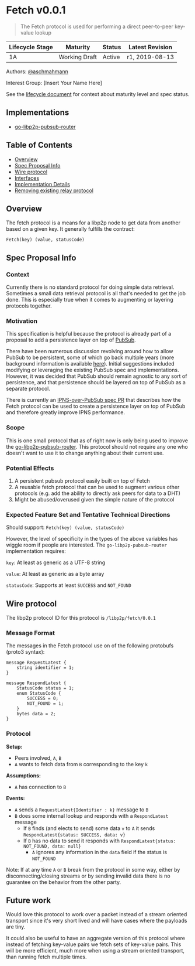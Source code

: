 # Fetch v0.0.1

> The Fetch protocol is used for performing a direct peer-to-peer key-value lookup 

| Lifecycle Stage | Maturity       | Status | Latest Revision |
|-----------------|----------------|--------|-----------------|
| 1A              | Working Draft  | Active | r1, 2019-08-13  |

Authors: [@aschmahmann]

Interest Group: [Insert Your Name Here]

[@aschmahmann]: https://github.com/aschmahmann

See the [lifecycle document][lifecycle-spec] for context about maturity level
and spec status.

[lifecycle-spec]: https://github.com/libp2p/specs/blob/master/00-framework-01-spec-lifecycle.md

## Implementations

- [go-libp2p-pubsub-router](https://github.com/libp2p/go-libp2p-pubsub-router/pull/33)

## Table of Contents

- [Overview](#overview)
- [Spec Proposal Info](#spec-proposal-info)
- [Wire protocol](#wire-protocol)
- [Interfaces](#interfaces)
- [Implementation Details](#implementation-details)
- [Removing existing relay protocol](#removing-existing-relay-protocol)

## Overview

The fetch protocol is a means for a libp2p node to get data from another based on a given key. It generally fulfills
the contract:

`Fetch(key) (value, statusCode)`

## Spec Proposal Info
### Context

Currently there is no standard protocol for doing simple data retrieval. Sometimes a small data retrieval protocol is all
that's needed to get the job done. This is especially true when it comes to augmenting or layering protocols together.

### Motivation

This specification is helpful because the protocol is already part of a proposal to add a persistence layer on top of
[PubSub](../pubsub).

There have been numerous discussion revolving around how to allow PubSub to be persistent, some of which go back multiple
years (more background information is available [here](https://github.com/libp2p/go-libp2p/issues/698)).
Initial suggestions included modifying or leveraging the existing PubSub spec and implementations.
However, it was decided that PubSub should remain agnostic to any sort of persistence,
and that persistence should be layered on top of PubSub as a separate protocol.

There is currently an [IPNS-over-PubSub spec PR](https://github.com/ipfs/specs/pull/218) that describes how the Fetch
protocol can be used to create a persistence layer on top of PubSub and therefore greatly improve IPNS performance.

### Scope

This is one small protocol that as of right now is only being used to improve the
[go-libp2p-pubsub-router](https://github.com/libp2p/go-libp2p-pubsub-router). This protocol should not require any one
who doesn't want to use it to change anything about their current use.

### Potential Effects

1. A persistent pubsub protocol easily built on top of Fetch
2. A reusable fetch protocol that can be used to augment various other protocols
(e.g. add the ability to directly ask peers for data to a DHT)
3. Might be abused/overused given the simple nature of the protocol

### Expected Feature Set and Tentative Technical Directions
 
Should support: `Fetch(key) (value, statusCode)`

However, the level of specificity in the types of the above variables has wiggle room if people are interested.
The `go-libp2p-pubsub-router` implementation requires:
 
 `key`: At least as generic as a UTF-8 string
 
 `value`: At least as generic as a byte array
 
 `statusCode`: Supports at least `SUCCESS` and `NOT_FOUND`

## Wire protocol

The libp2p protocol ID for this protocol is `/libp2p/fetch/0.0.1`

### Message Format
The messages in the Fetch protocol use on of the following protobufs (proto3 syntax):

```
message RequestLatest {
	string identifier = 1;
}

message RespondLatest {
	StatusCode status = 1;
	enum StatusCode {
		SUCCESS = 0;
		NOT_FOUND = 1;
	}
	bytes data = 2;
}
```

### Protocol

**Setup:**
- Peers involved, `A`, `B`
- `A` wants to fetch data from `B` corresponding to the key `k`

**Assumptions:**
- `A` has connection to `B`

**Events:**
- `A` sends a `RequestLatest{Identifier : k}` message to `B`
- `B` does some internal lookup and responds with a `RespondLatest` message
  - If `B` finds (and elects to send) some data `v` to `A` it sends `RespondLatest{status: SUCCESS, data: v}`
  - If `B` has no data to send it responds with `RespondLatest{status: NOT_FOUND, data: null}`
    - `A` ignores any information in the `data` field if the status is `NOT_FOUND` 

Note: If at any time `A` or `B` break from the protocol in some way, either by disconnecting/closing streams or by sending
invalid data there is no guarantee on the behavior from the other party.

## Future work

Would love this protocol to work over a packet instead of a stream oriented transport since it's very short lived and will
have cases where the payloads are tiny.

It could also be useful to have an aggregate version of this protocol where instead of fetching key-value pairs we fetch
sets of key-value pairs. This will be more efficient, much more when using a stream oriented transport, than running fetch
multiple times.